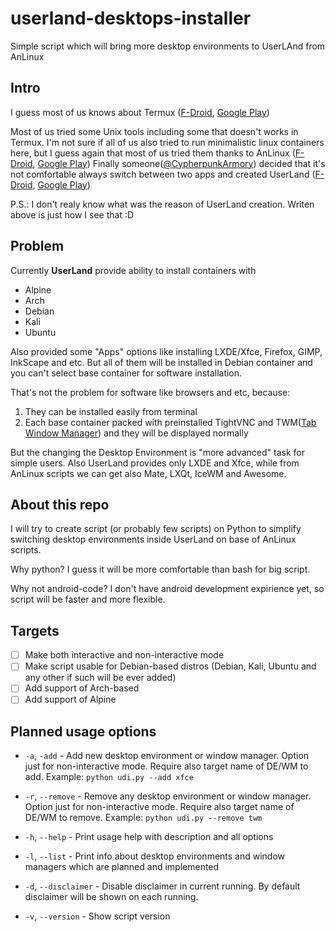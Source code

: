 # userland-desktops-installer

Simple script which will bring more desktop environments to UserLAnd from AnLinux

## Intro

I guess most of us knows about Termux ([F-Droid](https://f-droid.org/ru/packages/com.termux/), [Google Play](https://play.google.com/store/apps/details?id=com.termux))

Most of us tried some Unix tools including some that doesn't works in Termux. I'm not sure if all of us also tried to run minimalistic linux containers here, but I guess again that most of us tried them thanks to AnLinux ([F-Droid](https://f-droid.org/ru/packages/exa.lnx.a/), [Google Play](https://play.google.com/store/apps/details?id=exa.lnx.a)) Finally someone([@CypherpunkArmory](https://github.com/CypherpunkArmory)) decided that it's not comfortable always switch between two apps and created UserLand ([F-Droid](https://f-droid.org/ru/packages/tech.ula/), [Google Play](https://play.google.com/store/apps/details?id=tech.ula))

P.S.: I don't realy know what was the reason of UserLand creation. Writen above is just how I see that :D

## Problem

Currently **UserLand** provide ability to install containers with

- Alpine
- Arch
- Debian
- Kali
- Ubuntu

Also provided some "Apps" options like installing LXDE/Xfce, Firefox, GIMP, InkScape and etc. But all of them will be installed in Debian container and you can't select base container for software installation.

That's not the problem for software like browsers and etc, because:

1. They can be installed easily from terminal
2. Each base container packed with preinstalled TightVNC and TWM([Tab Window Manager](https://en.wikipedia.org/wiki/Twm)) and they will be displayed normally

But the changing the Desktop Environment is "more advanced" task for simple users. Also UserLand provides only LXDE and Xfce, while from AnLinux scripts we can get also Mate, LXQt, IceWM and Awesome.

## About this repo

I will try to create script (or probably few scripts) on Python to simplify switching desktop environments inside UserLand on base of AnLinux scripts.

Why python? I guess it will be more comfortable than bash for big script.

Why not android-code? I don't have android development expirience yet, so script will be faster and more flexible.

## Targets

- [ ] Make both interactive and non-interactive mode
- [ ] Make script usable for Debian-based distros (Debian, Kali, Ubuntu and any other if such will be ever added)
- [ ] Add support of Arch-based
- [ ] Add support of Alpine

## Planned usage options

- `-a`, `-add` - Add new desktop environment or window manager. Option just for non-interactive mode. Require also target name of DE/WM to add.
Example: `python udi.py --add xfce`

- `-r`, `--remove` - Remove any desktop environment or window manager. Option just for non-interactive mode. Require also target name of DE/WM to remove.
Example: `python udi.py --remove twm`

- `-h`, `--help` - Print usage help with description and all options

- `-l`, `--list` - Print info about desktop environments and window managers which are planned and implemented

- `-d`, `--disclaimer` - Disable disclaimer in current running. By default disclaimer will be shown on each running.

- `-v`, `--version` - Show script version